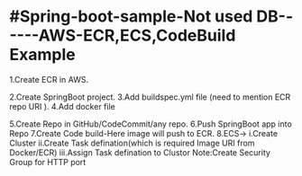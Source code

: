 #Spring-boot-sample-Not used DB------AWS-ECR,ECS,CodeBuild Example
====================================================================
1.Create ECR in AWS.

2.Create SpringBoot project.
3.Add buildspec.yml file (need to mention ECR repo URI ).
4.Add docker file

5.Create Repo in GitHub/CodeCommit/any repo.
6.Push SpringBoot app into Repo
7.Create Code build-Here image will push to ECR. 
8.ECS->
	i.Create Cluster 
	ii.Create Task defination(which is required Image URI from Docker/ECR)
	iii.Assign Task defination to Clustor 
	Note:Create Security Group for HTTP port
